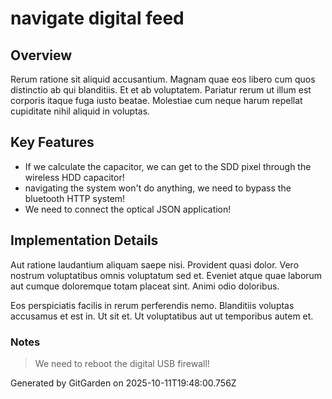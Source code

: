 # navigate digital feed

## Overview
Rerum ratione sit aliquid accusantium. Magnam quae eos libero cum quos distinctio ab qui blanditiis. Et et ab voluptatem. Pariatur rerum ut illum est corporis itaque fuga iusto beatae. Molestiae cum neque harum repellat cupiditate nihil aliquid in voluptas.

## Key Features
- If we calculate the capacitor, we can get to the SDD pixel through the wireless HDD capacitor!
- navigating the system won't do anything, we need to bypass the bluetooth HTTP system!
- We need to connect the optical JSON application!

## Implementation Details
Aut ratione laudantium aliquam saepe nisi. Provident quasi dolor. Vero nostrum voluptatibus omnis voluptatum sed et. Eveniet atque quae laborum aut cumque doloremque totam placeat sint. Animi odio doloribus.
 Eos perspiciatis facilis in rerum perferendis nemo. Blanditiis voluptas accusamus et est in. Ut sit et. Ut voluptatibus aut ut temporibus autem et.

### Notes
> We need to reboot the digital USB firewall!

Generated by GitGarden on 2025-10-11T19:48:00.756Z